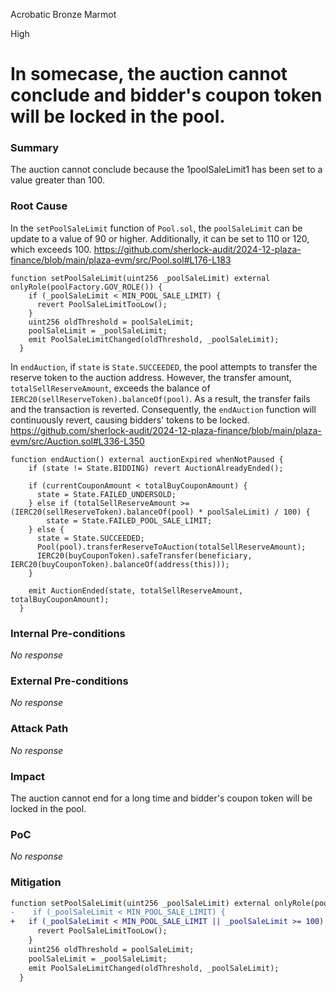 Acrobatic Bronze Marmot

High

# In somecase, the auction cannot conclude and bidder's coupon token will be locked in the pool.

### Summary

The auction cannot conclude because the 1poolSaleLimit1 has been set to a value greater than 100.

### Root Cause

In the `setPoolSaleLimit` function of `Pool.sol`, the `poolSaleLimit` can be update to a value of 90 or higher.
Additionally, it can be set to 110 or 120, which exceeds 100.
https://github.com/sherlock-audit/2024-12-plaza-finance/blob/main/plaza-evm/src/Pool.sol#L176-L183
```solidity
function setPoolSaleLimit(uint256 _poolSaleLimit) external onlyRole(poolFactory.GOV_ROLE()) {
    if (_poolSaleLimit < MIN_POOL_SALE_LIMIT) {
      revert PoolSaleLimitTooLow();
    }
    uint256 oldThreshold = poolSaleLimit;
    poolSaleLimit = _poolSaleLimit;
    emit PoolSaleLimitChanged(oldThreshold, _poolSaleLimit);
  }
```
In `endAuction`, if  `state` is `State.SUCCEEDED`, the pool attempts to transfer the reserve token to the auction address. However, the transfer amount, `totalSellReserveAmount`, exceeds the balance of `IERC20(sellReserveToken).balanceOf(pool)`. As a result, the transfer fails and the transaction is reverted. Consequently, the `endAuction` function will continuously revert, causing bidders' tokens to be locked.
https://github.com/sherlock-audit/2024-12-plaza-finance/blob/main/plaza-evm/src/Auction.sol#L336-L350
```solidity
function endAuction() external auctionExpired whenNotPaused {
    if (state != State.BIDDING) revert AuctionAlreadyEnded();

    if (currentCouponAmount < totalBuyCouponAmount) {
      state = State.FAILED_UNDERSOLD;
    } else if (totalSellReserveAmount >= (IERC20(sellReserveToken).balanceOf(pool) * poolSaleLimit) / 100) {
        state = State.FAILED_POOL_SALE_LIMIT;
    } else {
      state = State.SUCCEEDED;
      Pool(pool).transferReserveToAuction(totalSellReserveAmount);
      IERC20(buyCouponToken).safeTransfer(beneficiary, IERC20(buyCouponToken).balanceOf(address(this)));
    }

    emit AuctionEnded(state, totalSellReserveAmount, totalBuyCouponAmount);
  }
```

### Internal Pre-conditions

_No response_

### External Pre-conditions

_No response_

### Attack Path

_No response_

### Impact

The auction cannot end for a long time and bidder's coupon token will be locked in the pool.

### PoC

_No response_

### Mitigation

```diff
function setPoolSaleLimit(uint256 _poolSaleLimit) external onlyRole(poolFactory.GOV_ROLE()) {
-    if (_poolSaleLimit < MIN_POOL_SALE_LIMIT) {
+   if (_poolSaleLimit < MIN_POOL_SALE_LIMIT || _poolSaleLimit >= 100) {
      revert PoolSaleLimitTooLow();
    }
    uint256 oldThreshold = poolSaleLimit;
    poolSaleLimit = _poolSaleLimit;
    emit PoolSaleLimitChanged(oldThreshold, _poolSaleLimit);
  }
```
